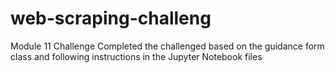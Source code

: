 # web-scraping-challeng
Module 11 Challenge
Completed the challenged based on the guidance form class and following instructions in the Jupyter Notebook files
